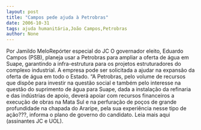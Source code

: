 ```yaml
---
layout: post
title: "Campos pede ajuda à Petrobras"
date: 2006-10-31
tags: ajuda humanitária,João Campos,Petrobras
author: None
---
```

Por Jamildo MeloRepórter especial do JC
O governador eleito, Eduardo Campos (PSB), planeja usar a Petrobras para ampliar a oferta de água em Suape, garantindo a infra-estrutura para os projetos estruturadores do complexo industrial. A empresa pode ser solicitada a ajudar na expansão da oferta de água em todo o Estado.
“A Petrobras, pelo volume de recursos que dispõe para investir na questão social e também pelo interesse na questão do suprimento de água para Suape, dada a instalação da refinaria e das indústrias de apoio, deverá apoiar com recursos financeiros a execução de obras na Mata Sul e na perfuração de poços de grande profundidade na chapada do Araripe, pela sua experiência nesse tipo de ação???, informa o plano de governo do candidato.
Leia mais aqui (assinantes JC e UOL). 